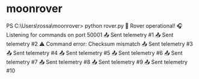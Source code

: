 # moonrover
PS C:\Users\rossa\moonrover> python rover.py
🤖 Rover operational!
🎧 Listening for commands on port 50001
📤 Sent telemetry #1
📤 Sent telemetry #2
⚠️ Command error: Checksum mismatch
📤 Sent telemetry #3
📤 Sent telemetry #4
📤 Sent telemetry #5
📤 Sent telemetry #6
📤 Sent telemetry #7
📤 Sent telemetry #8
📤 Sent telemetry #9
📤 Sent telemetry #10
